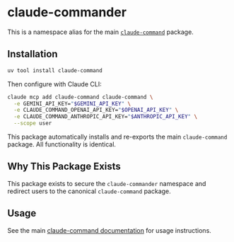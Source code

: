 # claude-commander

This is a namespace alias for the main [`claude-command`](https://pypi.org/project/claude-command/) package.

## Installation

```bash
uv tool install claude-command
```

Then configure with Claude CLI:
```bash
claude mcp add claude-command claude-command \
  -e GEMINI_API_KEY="$GEMINI_API_KEY" \
  -e CLAUDE_COMMAND_OPENAI_API_KEY="$OPENAI_API_KEY" \
  -e CLAUDE_COMMAND_ANTHROPIC_API_KEY="$ANTHROPIC_API_KEY" \
  --scope user
```

This package automatically installs and re-exports the main `claude-command` package. All functionality is identical.

## Why This Package Exists

This package exists to secure the `claude-commander` namespace and redirect users to the canonical `claude-command` package.

## Usage

See the main [claude-command documentation](https://github.com/shaneholloman/mcp-claude-command) for usage instructions.